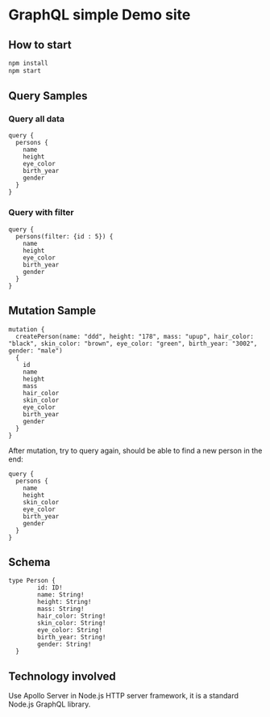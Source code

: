 GraphQL simple Demo site
================================

## How to start
```sh
npm install
npm start
```

## Query Samples

### Query all data
```
query {
  persons {
    name
    height
    eye_color
    birth_year
    gender
  }
}
```

### Query with filter
```
query {
  persons(filter: {id : 5}) {
    name
    height
    eye_color
    birth_year
    gender
  }
}
```

## Mutation Sample
```
mutation {
  createPerson(name: "ddd", height: "178", mass: "upup", hair_color: "black", skin_color: "brown", eye_color: "green", birth_year: "3002", gender: "male")
  {
    id
    name
    height
    mass
    hair_color
    skin_color
    eye_color
    birth_year
    gender
  }
}
```
After mutation, try to query again, should be able to find a new person in the end:
```
query {
  persons {
    name
    height
    skin_color
    eye_color
    birth_year
    gender
  }
}
```

## Schema
```
type Person {
        id: ID!
        name: String!
        height: String!
        mass: String!
        hair_color: String!
        skin_color: String!
        eye_color: String!
        birth_year: String!
        gender: String!
  }
```

## Technology involved
Use Apollo Server in Node.js HTTP server framework, it is a standard Node.js GraphQL library.
